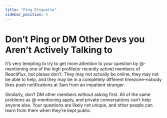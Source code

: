 ```yaml
---
title: "Ping Etiquette"
sidebar_position: 4
---
```

# Don’t Ping or DM Other Devs you Aren’t Actively Talking to
It’s very tempting to try to get more attention to your question by @-mentioning one of the high profile(or recently active) members of Reactiflux, but please don’t. They may not actually be online, they may not be able to help, and they may be in a completely different timezone–nobody likes push notifications at 3am from an impatient stranger.

Similarly, don’t DM other members without asking first. All of the same problems as @-mentioning apply, and private conversations can’t help anyone else. Your questions are likely not unique, and other people can learn from them when they’re kept public.
